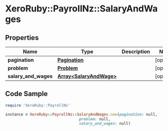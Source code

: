 # XeroRuby::PayrollNz::SalaryAndWages

## Properties

Name | Type | Description | Notes
------------ | ------------- | ------------- | -------------
**pagination** | [**Pagination**](Pagination.md) |  | [optional] 
**problem** | [**Problem**](Problem.md) |  | [optional] 
**salary_and_wages** | [**Array&lt;SalaryAndWage&gt;**](SalaryAndWage.md) |  | [optional] 

## Code Sample

```ruby
require 'XeroRuby::PayrollNz'

instance = XeroRuby::PayrollNz::SalaryAndWages.new(pagination: null,
                                 problem: null,
                                 salary_and_wages: null)
```


